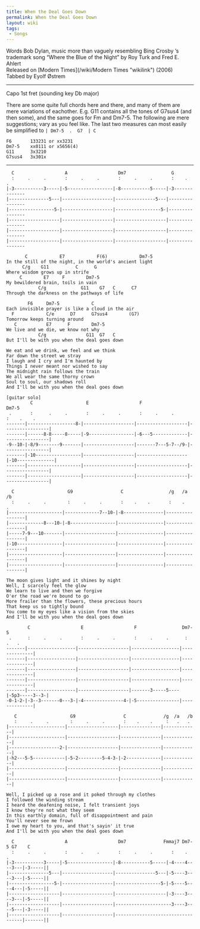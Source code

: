 ```yaml
---
title: When the Deal Goes Down
permalink: When the Deal Goes Down
layout: wiki
tags:
 - Songs
---
```


Words Bob Dylan, music more than vaguely resembling Bing Crosby ’s
trademark song “Where the Blue of the Night” by Roy Turk and Fred E.
Ahlert  
Released on [Modern Times](/wiki/Modern Times "wikilink") (2006)  
Tabbed by Eyolf Østrem

* * * * *

Capo 1st fret (sounding key Db major)

There are some quite full chords here and there, and many of them are
mere variations of eachother. E.g. G11 contains all the tones of G7sus4
(and then some), and the same goes for Fm and Dm7-5. The following are
mere suggestions; vary as you feel like. The last two measures can most
easily be simplified to `| Dm7-5  .  G7  | C`

    F6       133231 or xx3231
    Dm7-5    xx0111 or x5656(4)
    G11      3x3210
    G7sus4   3x301x

* * * * *

      C                   A                   Dm7                 G
      :     .     .       :     .     .       :     .     .       :    .    .
    |-3-----------3-----|-5-----------------|-8-----------5-----|-3--------------
    |---------------5---|-------------------|---------------5---|----------------
    |-----------------5-|-------------------|-----------------5-|----------------
    |-------------------|-------------------|-------------------|----------------
    |-------------------|-------------------|-------------------|----------------
    |-------------------|-------------------|-------------------|----------------

           C            E7            F(6)            Dm7-5
    In the still of the night, in the world's ancient light
          C/g    G11          C      G
    Where wisdom grows up in strife
         C        E7     F        Dm7-5
    My bewildered brain, toils in vain
                C/g             G11    G7   C      C7
    Through the darkness on the pathways of life

            F6     Dm7-5            C
    Each invisible prayer is like a cloud in the air
      F            C/e      D7      G7sus4        (G7)
    Tomorrow keeps turning around
       C           E7      F        Dm7-5
    We live and we die, we know not why
                C/g               G11  G7   C
    But I'll be with you when the deal goes down

    We eat and we drink, we feel and we think
    Far down the street we stray
    I laugh and I cry and I'm haunted by
    Things I never meant nor wished to say
    The midnight rain follows the train
    We all wear the same thorny crown
    Soul to soul, our shadows roll
    And I'll be with you when the deal goes down

    [guitar solo]
             C                    E                   F                    Dm7-5
     .       :      .     .       :     .     .       :     .     .        :    .    .
    -------|------------------8-|-------------------|-------------------|-----------------|
    -------|------8-8-----8-----|-9-----------------|-6---5-------------|-----------------|
    -9--10-|-8/9--------9-------|-------------------|-------7---5-7--/9-|-----------------|
    -------|-10-----------------|-------------------|-------------------|-10--------------|
    -------|--------------------|-------------------|-------------------|-----------------|
    -------|--------------------|-------------------|-------------------|-----------------|

      C                    G9                  C                 /g   /a   /b
      :     .     .        :     .     .       :    .    .       :    .    .
    |--------------------|-------------7--10-|-8---------------|-----------------|
    |-------------8---10-|-8-----------------|-----------------|-----------------|
    |-----7-9---10-------|-------------------|-----------------|-----------------|
    |-10-----------------|-------------------|-----------------|-----------------|
    |--------------------|-------------------|-----------------|-----------------|
    |--------------------|-------------------|-----------------|-----------------|

    The moon gives light and it shines by night
    Well, I scarcely feel the glow
    We learn to live and then we forgive
    O'er the road we're bound to go
    More frailer than the flowers, these precious hours
    That keep us so tightly bound
    You come to my eyes like a vision from the skies
    And I'll be with you when the deal goes down

            C                   E                   F                 Dm7-5
     .      :     .     .       :     .     .       :     .     .      :   .   .
    -------|------------------|-------------------|------------------|--------------|
    -------|------------------|-------------------|------------------|--------------|
    -------|------------------|-------------------|------------------|--------------|
    -------|------------------|-------------------|------------------|--------------|
    -------|------------------|-------------------|-------3-----5----|-5p3-----3--3-|
    -0-1-2-|-3--3-------0---3-|-4---------------4-|-5----------------|--------------|

       C                    G9                  C              /g  /a   /b
       :     .     .        :     .     .       :    .    .     :   .   .
    |---------------------|-------------------|---------------|-------------|
    |---------------------|-------------------|---------------|-------------|
    |-------------------2-|-------------------|---------------|-------------|
    |-h2---5-5------------|-5-2---------5-4-3-|-2-------------|-------------|
    |---------------------|-------------------|---------------|-------------|
    |---------------------|-------------------|---------------|-------------|

    Well, I picked up a rose and it poked through my clothes
    I followed the winding stream
    I heard the deafening noise, I felt transient joys
    I know they're not what they seem
    In this earthly domain, full of disappointment and pain
    You'll never see me frown
    I owe my heart to you, and that's sayin' it true
    And I'll be with you when the deal goes down

      C                   A                   Dm7              Fmmaj7 Dm7-5 G7    C
      :     .     .       :     .     .       :     .     .       :    .    .
    |-3-----------3-----|-5-----------------|-8-----------5-----|-4----4----3---|-3-----||
    |---------------5---|-------------------|---------------5---|-5----3----3---|-5-----||
    |-----------------5-|-------------------|-----------------5-|-5----5----4---|-5-----||
    |-------------------|-------------------|-------------------|-3----3----3---|-5-----||
    |-------------------|-------------------|---------------------3----3----5---|-3-----||
    |-------------------|-------------------|-----------------------------------|-------||
